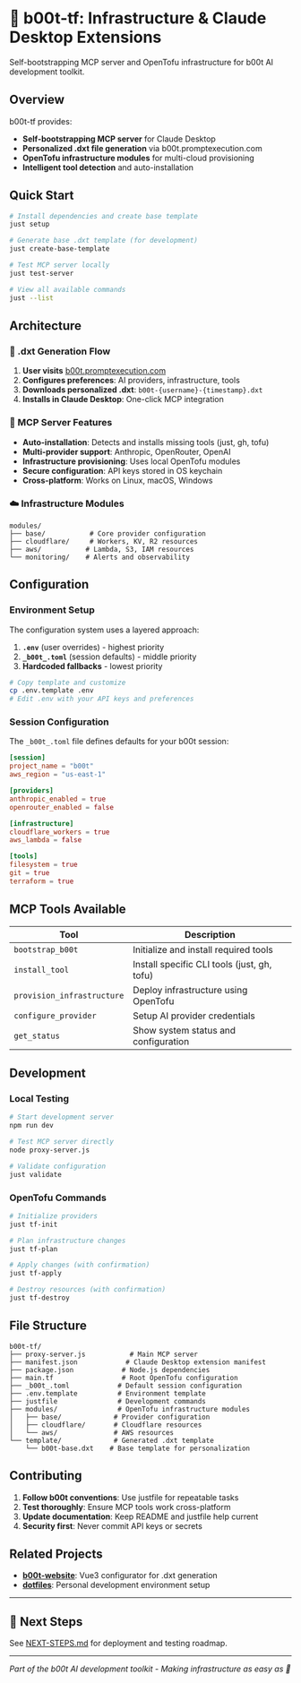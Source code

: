 # 🥾 b00t-tf: Infrastructure & Claude Desktop Extensions

Self-bootstrapping MCP server and OpenTofu infrastructure for b00t AI development toolkit.

## Overview

b00t-tf provides:
- **Self-bootstrapping MCP server** for Claude Desktop
- **Personalized .dxt file generation** via b00t.promptexecution.com
- **OpenTofu infrastructure modules** for multi-cloud provisioning
- **Intelligent tool detection** and auto-installation

## Quick Start

```bash
# Install dependencies and create base template
just setup

# Generate base .dxt template (for development)
just create-base-template

# Test MCP server locally
just test-server

# View all available commands
just --list
```

## Architecture

### 🎯 .dxt Generation Flow

1. **User visits** [b00t.promptexecution.com](https://b00t.promptexecution.com)
2. **Configures preferences**: AI providers, infrastructure, tools
3. **Downloads personalized .dxt**: `b00t-{username}-{timestamp}.dxt`
4. **Installs in Claude Desktop**: One-click MCP integration

### 🤖 MCP Server Features

- **Auto-installation**: Detects and installs missing tools (just, gh, tofu)
- **Multi-provider support**: Anthropic, OpenRouter, OpenAI
- **Infrastructure provisioning**: Uses local OpenTofu modules
- **Secure configuration**: API keys stored in OS keychain
- **Cross-platform**: Works on Linux, macOS, Windows

### ☁️ Infrastructure Modules

```
modules/
├── base/           # Core provider configuration
├── cloudflare/     # Workers, KV, R2 resources
├── aws/           # Lambda, S3, IAM resources
└── monitoring/    # Alerts and observability
```

## Configuration

### Environment Setup

The configuration system uses a layered approach:

1. **`.env`** (user overrides) - highest priority
2. **`_b00t_.toml`** (session defaults) - middle priority  
3. **Hardcoded fallbacks** - lowest priority

```bash
# Copy template and customize
cp .env.template .env
# Edit .env with your API keys and preferences
```

### Session Configuration

The `_b00t_.toml` file defines defaults for your b00t session:

```toml
[session]
project_name = "b00t"
aws_region = "us-east-1"

[providers]
anthropic_enabled = true
openrouter_enabled = false

[infrastructure]
cloudflare_workers = true
aws_lambda = false

[tools]
filesystem = true
git = true
terraform = true
```

## MCP Tools Available

| Tool | Description |
|------|-------------|
| `bootstrap_b00t` | Initialize and install required tools |
| `install_tool` | Install specific CLI tools (just, gh, tofu) |
| `provision_infrastructure` | Deploy infrastructure using OpenTofu |
| `configure_provider` | Setup AI provider credentials |
| `get_status` | Show system status and configuration |

## Development

### Local Testing

```bash
# Start development server
npm run dev

# Test MCP server directly
node proxy-server.js

# Validate configuration
just validate
```

### OpenTofu Commands

```bash
# Initialize providers
just tf-init

# Plan infrastructure changes
just tf-plan

# Apply changes (with confirmation)
just tf-apply

# Destroy resources (with confirmation)
just tf-destroy
```

## File Structure

```
b00t-tf/
├── proxy-server.js           # Main MCP server
├── manifest.json            # Claude Desktop extension manifest
├── package.json            # Node.js dependencies
├── main.tf                 # Root OpenTofu configuration
├── _b00t_.toml            # Default session configuration
├── .env.template          # Environment template
├── justfile               # Development commands
├── modules/               # OpenTofu infrastructure modules
│   ├── base/             # Provider configuration
│   ├── cloudflare/       # Cloudflare resources
│   └── aws/              # AWS resources
└── template/             # Generated .dxt template
    └── b00t-base.dxt    # Base template for personalization
```

## Contributing

1. **Follow b00t conventions**: Use justfile for repeatable tasks
2. **Test thoroughly**: Ensure MCP tools work cross-platform
3. **Update documentation**: Keep README and justfile help current
4. **Security first**: Never commit API keys or secrets

## Related Projects

- **[b00t-website](https://github.com/PromptExecution/b00t-website)**: Vue3 configurator for .dxt generation
- **[dotfiles](https://github.com/elasticdotventures/dotfiles)**: Personal development environment setup

---

## 🍰 Next Steps

See [NEXT-STEPS.md](./NEXT-STEPS.md) for deployment and testing roadmap.

---

*Part of the b00t AI development toolkit - Making infrastructure as easy as 🥾*